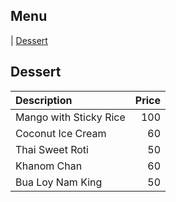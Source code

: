 ## Menu

| [Dessert](#dessert)

## Dessert

| Description            |    Price |
| :--------------------- | -------: |
| Mango with Sticky Rice | 100 |
| Coconut Ice Cream      | 60 |
| Thai Sweet Roti        | 50 |
| Khanom Chan            | 60 |
| Bua Loy Nam King       | 50 |
